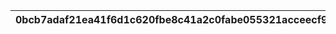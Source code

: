 |0bcb7adaf21ea41f6d1c620fbe8c41a2c0fabe055321acceecf9c96e91e1501c|7017df4a966b55f74744a9769aec541b2e047d90a2cf717982fb2c83146bc099|969d149c6af89ea5e00bb50c1dec0cea1313797a315a66725cc7a7a45d8dead1|28d9aaeaaaeac5c960323fbc0472f167ebc9745ccf1fba6627c85a324950083c|ce582f2cedf5674ca468b4d33f761e6ab246e80cc29470cb650f3d5fec99c333|bc4a8a994c588ed39b25f6a6cf6e83e832791e908d046bd7d2e0eb763cf5d823|d4a031616084d9368add4387ce734ef3b88d7730129839afdcedfb1aea7f0fcc|4c6739f1c75af06f3a154eb83e187dff896f09ccaf2ece985e3f858725d3314a|30f471ea01679a98324239164d1deda8a23a3d0b94f19ccef83414519b2d71fb|2d83aae9c30cd9ad214ed51427383d01605b75cd9562d2e7461048b92217972f|dad6f39114c1dbf1d7c40b435b8a69a94a6bab5430a626f646ae6922038df3fc|
| --- | --- | --- | --- | --- | --- | --- | --- | --- | --- | --- |
